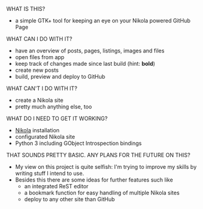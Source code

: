 WHAT IS THIS?

 * a simple GTK+ tool for keeping an eye on your Nikola powered GitHub Page
 
WHAT CAN I DO WITH IT?

 * have an overview of posts, pages, listings, images and files
 * open files from app
 * keep track of changes made since last build (hint: **bold**)
 * create new posts
 * build, preview and deploy to GitHub

WHAT CAN'T I DO WITH IT?

 * create a Nikola site
 * pretty much anything else, too

WHAT DO I NEED TO GET IT WORKING?

 * [Nikola](https://getnikola.com/) installation
 * configurated Nikola site
 * Python 3 including GObject Introspection bindings

THAT SOUNDS PRETTY BASIC. ANY PLANS FOR THE FUTURE ON THIS?

 * My view on this project is quite selfish: I'm trying to improve my skills by writing stuff I intend to use.
  * Besides this there are some ideas for further features such like
    * an integrated ReST editor
    * a bookmark function for easy handling of multiple Nikola sites
    * deploy to any other site than GitHub


